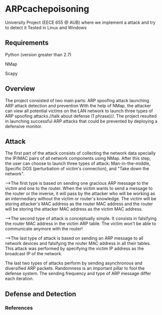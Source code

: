 # ARPcachepoisoning
University Project (EECE 655 @ AUB) where we implement a attack and try to detect it
Tested in Linux and Windows
## Requirements

  Python (version greater than 2.7)
  
  NMap
  
  Scapy
  
## Overview
  The project consisted of two main parts:
    ARP spoofing attack launching
    ARP attack detection and prevention
  With the help of NMap, the attacker can view all potential victims on the LAN network to launch three types of ARP spoofing attacks.//talk about defense (1 phrase)//. The project resulted in launching successful ARP attacks that could be prevented by deploying a defensive monitor.
  
## Attack
  The first part of the attack consists of collecting the network data specially the IP/MAC pairs of all network components using NMap. After this step, the user can choose to launch three types of attack: Man-in-the-middle, Specific DOS (perturbation of victim's connection), and "Take down the network". 
  
  -->The first type is based on sending one gracious ARP message to the victim and one to the router. When the victim wants to send a message to the router or the inverse, it will pass by the attacker who will be working as an intermediary without the victim or router's knowledge. The victim will be storing attacker's MAC address as the router MAC address and the router will be storing the attacker MAC address as the victim MAC address.
  
  -->The second type of attack is conceptually simple. It consists in falsifying the router MAC address in the victim ARP table. The victim won't be able to communicate anymore with the router!
  
  -->The last type of attack is based on sending an ARP message to all network devices and falsifying the router MAC address in all their tables. This attack was performed by specifying the victim IP address as the broadcast IP of the network.
 
 
The last two types of attacks perform by sending asynchronous and diversified ARP packets. Randomness is an important pillar to fool the defense system. The sending frequency and type of ARP message differ each iteration.


## Defense and Detection


### References
